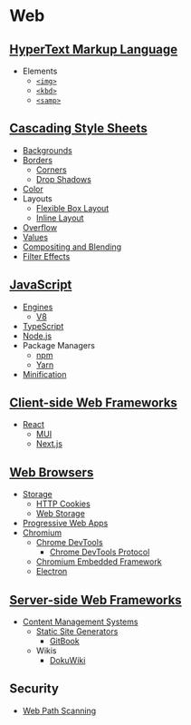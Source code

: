 # Web
## [HyperText Markup Language](HTML/README.md)
- Elements
  - [`<img>`](HTML/Elements/img.md)
  - [`<kbd>`](HTML/Elements/kbd.md)
  - [`<samp>`](HTML/Elements/samp.md)

## [Cascading Style Sheets](CSS/README.md)
- [Backgrounds](CSS/Backgrounds/README.md)
- [Borders](CSS/Borders/README.md)
  - [Corners](CSS/Borders/Corners.md)
  - [Drop Shadows](CSS/Borders/Shadows.md)
- [Color](CSS/Color/README.md)
- Layouts
  - [Flexible Box Layout](CSS/Layouts/Flex/README.md)
  - [Inline Layout](CSS/Layouts/Inline/README.md)
- [Overflow](CSS/Overflow/README.md)
- [Values](CSS/Values/README.md)
- [Compositing and Blending](CSS/Compositing/README.md)
- [Filter Effects](CSS/Filters/README.md)

## [JavaScript](JS/README.md)
- [Engines](JS/Engines/README.md)
  - [V8](JS/Engines/V8/README.md)
- [TypeScript](JS/TS/README.md)
- [Node.js](JS/Node.js/README.md)
- Package Managers
  - [npm](JS/Package%20Managers/npm.md)
  - [Yarn](JS/Package%20Managers/Yarn.md)
- [Minification](JS/Minification.md)

## [Client-side Web Frameworks](Client-side/README.md)
- [React](Client-side/React/README.md)
  - [MUI](Client-side/React/MUI/README.md)
  - [Next.js](Client-side/React/Next.js/README.md)

## [Web Browsers](Browsers/README.md)
- [Storage](Browsers/Storage/README.md)
  - [HTTP Cookies](Browsers/Storage/HTTP%20Cookies.md)
  - [Web Storage](Browsers/Storage/Web%20Storage.md)
- [Progressive Web Apps](Browsers/Apps/README.md)
- [Chromium](Browsers/Chromium/README.md)
  - [Chrome DevTools](Browsers/Chromium/DevTools/README.md)
    - [Chrome DevTools Protocol](Browsers/Chromium/DevTools/Protocol.md)
  - [Chromium Embedded Framework](Browsers/Chromium/CEF/README.md)
  - [Electron](Browsers/Chromium/Electron/README.md)

## [Server-side Web Frameworks](Server-side/README.md)
- [Content Management Systems](Server-side/Content/README.md)
  - [Static Site Generators](Server-side/Content/Static/README.md)
    - [GitBook](Server-side/Content/Static/GitBook/README.md)
  - Wikis
    - [DokuWiki](Server-side/Content/Wikis/DokuWiki/README.md)

## Security
- [Web Path Scanning](Security/Web%20Path%20Scanning.md)